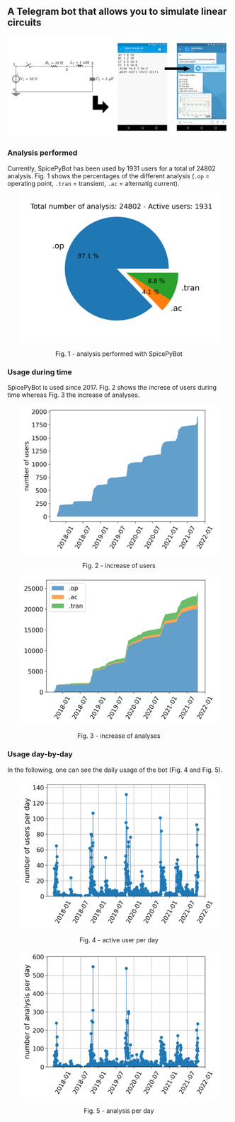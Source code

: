 ## A Telegram bot that allows you to simulate linear circuits

<p align="center">
<img src="./img/fig0.png" width="500">
</p>


### Analysis performed
Currently, SpicePyBot has been used by 1931 users for a total of 24802 analysis. Fig. 1 shows the percentages of the different analysis (`.op` = operating point, `.tran` = transient, `.ac` = alternatig current).

<p align="center">
<img src="./img/fig4_Analysis_percentage.png" width="450">
</p>
<p align="center">
Fig. 1 - analysis performed with SpicePyBot
</p>

### Usage during time
SpicePyBot is used since 2017. Fig. 2 shows the increse of users during time whereas Fig. 3 the increase of analyses.

<p align="center">
<img src="./img/fig3_Stacked_bar_user.png" width="450">
</p>
<p align="center">
Fig. 2 - increase of users
</p>

<p align="center">
<img src="./img/fig6_Stack_plot.png" width="450">
</p>
<p align="center">
Fig. 3 - increase of analyses
</p>

### Usage day-by-day
In the following, one can see the daily usage of the bot (Fig. 4 and Fig. 5).

<p align="center">
<img src="./img/fig2_Users_per_day.png" width="450">
</p>
<p align="center">
Fig. 4 - active user per day
</p>

<p align="center">
<img src="./img/fig1_Analysis_per_day.png" width="450">
</p>
<p align="center">
Fig. 5 - analysis per day
</p>
